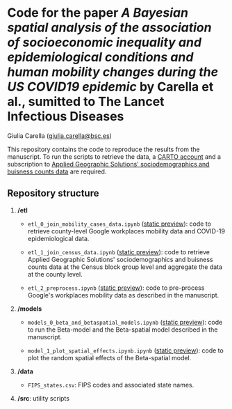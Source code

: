 # Code for the paper _A Bayesian spatial analysis of the association of socioeconomic inequality and epidemiological conditions and human mobility changes during the US COVID19 epidemic_ by Carella et al., sumitted to The Lancet Infectious Diseases

Giulia Carella (giulia.carella@bsc.es)

This repository contains the code to reproduce the results from the manuscript. To run the scripts to retrieve the data, a [CARTO account](https://carto.com/) and a subscription to [Applied Geographic Solutions' sociodemographics and buisness counts data](https://carto.com/spatial-data-catalog/browser/?category=demographics&provider=ags) are required.

## Repository structure

1. **/etl**

	- `etl_0_join_mobility_cases_data.ipynb` ([static preview]()): code to retrieve county-level Google workplaces mobility data and COVID-19 epidemiological data.

	- `etl_1_join_census_data.ipynb` ([static preview]()): code to retrieve Applied Geographic Solutions' sociodemographics and buisness counts data at the Census block group level and aggregate the data at the county level. 

	- `etl_2_preprocess.ipynb` ([static preview]()): code to pre-process Google's workplaces mobility data as described in the manuscript. 

2. **/models**
	 
	- `models_0_beta_and_betaspatial_models.ipynb` ([static preview]()): code to run the Beta-model and the Beta-spatial model described in the manuscript.

	- `model_1_plot_spatial_effects.ipynb.ipynb` ([static preview]()): code to plot the random spatial effects of the Beta-spatial model.

3. **/data**

	- `FIPS_states.csv`:  FIPS codes and associated state names.

4. **/src**: utility scripts
